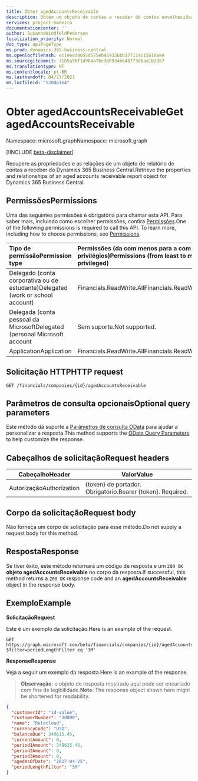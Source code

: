 ```yaml
---
title: Obter agedAccountsReceivable
description: Obtém um objeto de contas a receber de contas envelhecidas no Dynamics 365 Business Central.
services: project-madeira
documentationcenter: ''
author: SusanneWindfeldPedersen
localization_priority: Normal
doc_type: apiPageType
ms.prod: dynamics-365-business-central
ms.openlocfilehash: ec1eedd4055d575eb469336bb177114c1561daee
ms.sourcegitcommit: 71b5a96f14984a76c386934b648f730baa1b2357
ms.translationtype: MT
ms.contentlocale: pt-BR
ms.lasthandoff: 04/27/2021
ms.locfileid: "52046164"
---
```

# <a name="get-agedaccountsreceivable"></a><span data-ttu-id="493e7-103">Obter agedAccountsReceivable</span><span class="sxs-lookup"><span data-stu-id="493e7-103">Get agedAccountsReceivable</span></span>

<span data-ttu-id="493e7-104">Namespace: microsoft.graph</span><span class="sxs-lookup"><span data-stu-id="493e7-104">Namespace: microsoft.graph</span></span>

[!INCLUDE [beta-disclaimer](../../includes/beta-disclaimer.md)]

<span data-ttu-id="493e7-105">Recupere as propriedades e as relações de um objeto de relatório de contas a receber do Dynamics 365 Business Central.</span><span class="sxs-lookup"><span data-stu-id="493e7-105">Retrieve the properties and relationships of an aged accounts receivable report object for Dynamics 365 Business Central.</span></span>

## <a name="permissions"></a><span data-ttu-id="493e7-106">Permissões</span><span class="sxs-lookup"><span data-stu-id="493e7-106">Permissions</span></span>
<span data-ttu-id="493e7-p101">Uma das seguintes permissões é obrigatória para chamar esta API. Para saber mais, incluindo como escolher permissões, confira [Permissões](/graph/permissions-reference).</span><span class="sxs-lookup"><span data-stu-id="493e7-p101">One of the following permissions is required to call this API. To learn more, including how to choose permissions, see [Permissions](/graph/permissions-reference).</span></span>

|<span data-ttu-id="493e7-109">Tipo de permissão</span><span class="sxs-lookup"><span data-stu-id="493e7-109">Permission type</span></span> |<span data-ttu-id="493e7-110">Permissões (da com menos para a com mais privilégios)</span><span class="sxs-lookup"><span data-stu-id="493e7-110">Permissions (from least to most privileged)</span></span>|
|:---------------|:------------------------------------------|
|<span data-ttu-id="493e7-111">Delegado (conta corporativa ou de estudante)</span><span class="sxs-lookup"><span data-stu-id="493e7-111">Delegated (work or school account)</span></span>|<span data-ttu-id="493e7-112">Financials.ReadWrite.All</span><span class="sxs-lookup"><span data-stu-id="493e7-112">Financials.ReadWrite.All</span></span> |
|<span data-ttu-id="493e7-113">Delegada (conta pessoal da Microsoft</span><span class="sxs-lookup"><span data-stu-id="493e7-113">Delegated (personal Microsoft account</span></span>|<span data-ttu-id="493e7-114">Sem suporte.</span><span class="sxs-lookup"><span data-stu-id="493e7-114">Not supported.</span></span>|
|<span data-ttu-id="493e7-115">Application</span><span class="sxs-lookup"><span data-stu-id="493e7-115">Application</span></span>|<span data-ttu-id="493e7-116">Financials.ReadWrite.All</span><span class="sxs-lookup"><span data-stu-id="493e7-116">Financials.ReadWrite.All</span></span>|

## <a name="http-request"></a><span data-ttu-id="493e7-117">Solicitação HTTP</span><span class="sxs-lookup"><span data-stu-id="493e7-117">HTTP request</span></span>
```http
GET /financials/companies/{id}/agedAccountsReceivable
```
## <a name="optional-query-parameters"></a><span data-ttu-id="493e7-118">Parâmetros de consulta opcionais</span><span class="sxs-lookup"><span data-stu-id="493e7-118">Optional query parameters</span></span>
<span data-ttu-id="493e7-119">Este método dá suporte a [Parâmetros de consulta OData](/graph/query-parameters) para ajudar a personalizar a resposta.</span><span class="sxs-lookup"><span data-stu-id="493e7-119">This method supports the [OData Query Parameters](/graph/query-parameters) to help customize the response.</span></span>

## <a name="request-headers"></a><span data-ttu-id="493e7-120">Cabeçalhos de solicitação</span><span class="sxs-lookup"><span data-stu-id="493e7-120">Request headers</span></span>
|<span data-ttu-id="493e7-121">Cabeçalho</span><span class="sxs-lookup"><span data-stu-id="493e7-121">Header</span></span>|<span data-ttu-id="493e7-122">Valor</span><span class="sxs-lookup"><span data-stu-id="493e7-122">Value</span></span>|
|------|-----|
|<span data-ttu-id="493e7-123">Autorização</span><span class="sxs-lookup"><span data-stu-id="493e7-123">Authorization</span></span>  |<span data-ttu-id="493e7-p102">{token} de portador. Obrigatório.</span><span class="sxs-lookup"><span data-stu-id="493e7-p102">Bearer {token}. Required.</span></span> |

## <a name="request-body"></a><span data-ttu-id="493e7-126">Corpo da solicitação</span><span class="sxs-lookup"><span data-stu-id="493e7-126">Request body</span></span>
<span data-ttu-id="493e7-127">Não forneça um corpo de solicitação para esse método.</span><span class="sxs-lookup"><span data-stu-id="493e7-127">Do not supply a request body for this method.</span></span>

## <a name="response"></a><span data-ttu-id="493e7-128">Resposta</span><span class="sxs-lookup"><span data-stu-id="493e7-128">Response</span></span>
<span data-ttu-id="493e7-129">Se tiver êxito, este método retornará um código de resposta e um `200 OK` **objeto agedAccountsReceivable** no corpo da resposta.</span><span class="sxs-lookup"><span data-stu-id="493e7-129">If successful, this method returns a `200 OK` response code and an **agedAccountsReceivable** object in the response body.</span></span>

## <a name="example"></a><span data-ttu-id="493e7-130">Exemplo</span><span class="sxs-lookup"><span data-stu-id="493e7-130">Example</span></span>

<span data-ttu-id="493e7-131">**Solicitação**</span><span class="sxs-lookup"><span data-stu-id="493e7-131">**Request**</span></span>

<span data-ttu-id="493e7-132">Este é um exemplo da solicitação.</span><span class="sxs-lookup"><span data-stu-id="493e7-132">Here is an example of the request.</span></span>

```http
GET https://graph.microsoft.com/beta/financials/companies/{id}/agedAccountsReceivable?$filter=periodLengthFilter eq '3M'
```

<span data-ttu-id="493e7-133">**Response**</span><span class="sxs-lookup"><span data-stu-id="493e7-133">**Response**</span></span>

<span data-ttu-id="493e7-134">Veja a seguir um exemplo da resposta.</span><span class="sxs-lookup"><span data-stu-id="493e7-134">Here is an example of the response.</span></span> 

> <span data-ttu-id="493e7-135">**Observação**: o objeto de resposta mostrado aqui pode ser encurtado com fins de legibilidade.</span><span class="sxs-lookup"><span data-stu-id="493e7-135">**Note**: The response object shown here might be shortened for readability.</span></span>

```json
{
  "customerId": "id-value",
  "customerNumber": "30000",
  "name": "Relecloud",
  "currencyCode": "USD",
  "balanceDue": 349615.45,
  "currentAmount": 0,
  "period1Amount": 349615.45,
  "period2Amount": 0,
  "period3Amount": 0,
  "agedAsOfDate": "2017-04-25",
  "periodLengthFilter": "3M"   
}
```



